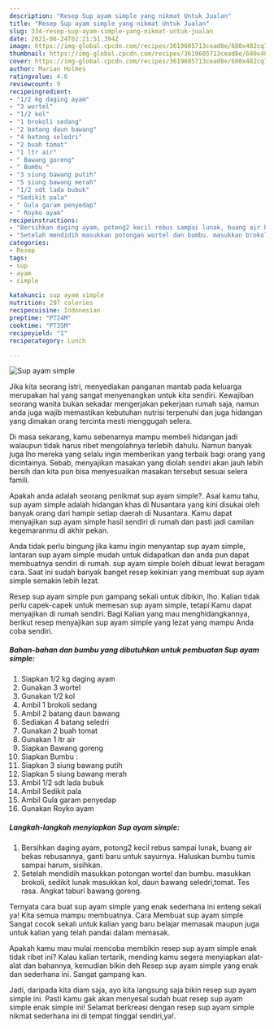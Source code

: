 ```yaml
---
description: "Resep Sup ayam simple yang nikmat Untuk Jualan"
title: "Resep Sup ayam simple yang nikmat Untuk Jualan"
slug: 334-resep-sup-ayam-simple-yang-nikmat-untuk-jualan
date: 2021-06-24T02:21:51.394Z
image: https://img-global.cpcdn.com/recipes/3619605713cead8e/680x482cq70/sup-ayam-simple-foto-resep-utama.jpg
thumbnail: https://img-global.cpcdn.com/recipes/3619605713cead8e/680x482cq70/sup-ayam-simple-foto-resep-utama.jpg
cover: https://img-global.cpcdn.com/recipes/3619605713cead8e/680x482cq70/sup-ayam-simple-foto-resep-utama.jpg
author: Marian Holmes
ratingvalue: 4.6
reviewcount: 9
recipeingredient:
- "1/2 kg daging ayam"
- "3 wortel"
- "1/2 kol"
- "1 brokoli sedang"
- "2 batang daun bawang"
- "4 batang seledri"
- "2 buah tomat"
- "1 ltr air"
- " Bawang goreng"
- " Bumbu "
- "3 siung bawang putih"
- "5 siung bawang merah"
- "1/2 sdt lada bubuk"
- "Sedikit pala"
- " Gula garam penyedap"
- " Royko ayam"
recipeinstructions:
- "Bersihkan daging ayam, potong2 kecil rebus sampai lunak, buang air bekas rebusannya, ganti baru untuk sayurnya. Haluskan bumbu tumis sampai harum, sisihkan."
- "Setelah mendidih masukkan potongan wortel dan bumbu. masukkan brokoli, sedikit lunak masukkan kol, daun bawang seledri,tomat. Tes rasa. Angkat taburi bawang goreng."
categories:
- Resep
tags:
- sup
- ayam
- simple

katakunci: sup ayam simple 
nutrition: 297 calories
recipecuisine: Indonesian
preptime: "PT24M"
cooktime: "PT35M"
recipeyield: "1"
recipecategory: Lunch

---
```



![Sup ayam simple](https://img-global.cpcdn.com/recipes/3619605713cead8e/680x482cq70/sup-ayam-simple-foto-resep-utama.jpg)

Jika kita seorang istri, menyediakan panganan mantab pada keluarga merupakan hal yang sangat menyenangkan untuk kita sendiri. Kewajiban seorang  wanita bukan sekadar mengerjakan pekerjaan rumah saja, namun anda juga wajib memastikan kebutuhan nutrisi terpenuhi dan juga hidangan yang dimakan orang tercinta mesti menggugah selera.

Di masa  sekarang, kamu sebenarnya mampu membeli hidangan jadi walaupun tidak harus ribet mengolahnya terlebih dahulu. Namun banyak juga lho mereka yang selalu ingin memberikan yang terbaik bagi orang yang dicintainya. Sebab, menyajikan masakan yang diolah sendiri akan jauh lebih bersih dan kita pun bisa menyesuaikan masakan tersebut sesuai selera famili. 



Apakah anda adalah seorang penikmat sup ayam simple?. Asal kamu tahu, sup ayam simple adalah hidangan khas di Nusantara yang kini disukai oleh banyak orang dari hampir setiap daerah di Nusantara. Kamu dapat menyajikan sup ayam simple hasil sendiri di rumah dan pasti jadi camilan kegemaranmu di akhir pekan.

Anda tidak perlu bingung jika kamu ingin menyantap sup ayam simple, lantaran sup ayam simple mudah untuk didapatkan dan anda pun dapat membuatnya sendiri di rumah. sup ayam simple boleh dibuat lewat beragam cara. Saat ini sudah banyak banget resep kekinian yang membuat sup ayam simple semakin lebih lezat.

Resep sup ayam simple pun gampang sekali untuk dibikin, lho. Kalian tidak perlu capek-capek untuk memesan sup ayam simple, tetapi Kamu dapat menyajikan di rumah sendiri. Bagi Kalian yang mau menghidangkannya, berikut resep menyajikan sup ayam simple yang lezat yang mampu Anda coba sendiri.

<!--inarticleads1-->

##### Bahan-bahan dan bumbu yang dibutuhkan untuk pembuatan Sup ayam simple:

1. Siapkan 1/2 kg daging ayam
1. Gunakan 3 wortel
1. Gunakan 1/2 kol
1. Ambil 1 brokoli sedang
1. Ambil 2 batang daun bawang
1. Sediakan 4 batang seledri
1. Gunakan 2 buah tomat
1. Gunakan 1 ltr air
1. Siapkan  Bawang goreng
1. Siapkan  Bumbu :
1. Siapkan 3 siung bawang putih
1. Siapkan 5 siung bawang merah
1. Ambil 1/2 sdt lada bubuk
1. Ambil Sedikit pala
1. Ambil  Gula garam penyedap
1. Gunakan  Royko ayam




<!--inarticleads2-->

##### Langkah-langkah menyiapkan Sup ayam simple:

1. Bersihkan daging ayam, potong2 kecil rebus sampai lunak, buang air bekas rebusannya, ganti baru untuk sayurnya. Haluskan bumbu tumis sampai harum, sisihkan.
1. Setelah mendidih masukkan potongan wortel dan bumbu. masukkan brokoli, sedikit lunak masukkan kol, daun bawang seledri,tomat. Tes rasa. Angkat taburi bawang goreng.




Ternyata cara buat sup ayam simple yang enak sederhana ini enteng sekali ya! Kita semua mampu membuatnya. Cara Membuat sup ayam simple Sangat cocok sekali untuk kalian yang baru belajar memasak maupun juga untuk kalian yang telah pandai dalam memasak.

Apakah kamu mau mulai mencoba membikin resep sup ayam simple enak tidak ribet ini? Kalau kalian tertarik, mending kamu segera menyiapkan alat-alat dan bahannya, kemudian bikin deh Resep sup ayam simple yang enak dan sederhana ini. Sangat gampang kan. 

Jadi, daripada kita diam saja, ayo kita langsung saja bikin resep sup ayam simple ini. Pasti kamu gak akan menyesal sudah buat resep sup ayam simple enak simple ini! Selamat berkreasi dengan resep sup ayam simple nikmat sederhana ini di tempat tinggal sendiri,ya!.

